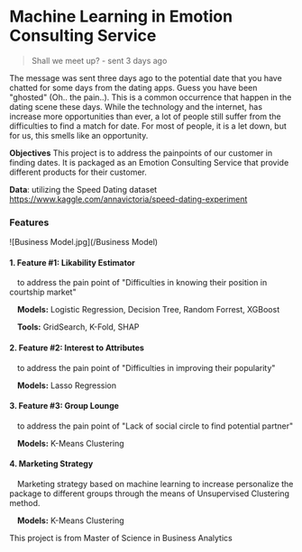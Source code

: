 # Machine Learning in Emotion Consulting Service

> Shall we meet up? - sent 3 days ago 

The message was sent three days ago to the potential date that you have chatted for some days from the dating apps. Guess you have been "ghosted" (Oh.. the pain..). This is a common occurrence that happen in the dating scene these days. While the technology and the internet, has increase more opportunities than ever, a lot of people still suffer from the difficulties to find a match for date. For most of people, it is a let down, but for us, this smells like an opportunity.

**Objectives** This project is to address the painpoints of our customer in finding dates. It is packaged as an Emotion Consulting Service that provide different products for their customer. 

**Data**: utilizing the Speed Dating dataset https://www.kaggle.com/annavictoria/speed-dating-experiment

### Features

![Business Model.jpg](/Business Model)

#### 1. Feature #1: Likability Estimator

&emsp;to address the pain point of "Difficulties in knowing their position in courtship market"

&emsp;**Models:** Logistic Regression, Decision Tree, Random Forrest, XGBoost

&emsp;**Tools:** GridSearch, K-Fold, SHAP

#### 2. Feature #2: Interest to Attributes

&emsp;to address the pain point of "Difficulties in improving their popularity"

&emsp;**Models:** Lasso Regression

#### 3. Feature #3: Group Lounge

&emsp;to address the pain point of "Lack of social circle to find potential partner"

&emsp;**Models:** K-Means Clustering

#### 4. Marketing Strategy

&emsp;Marketing strategy based on machine learning to increase personalize the package to different groups through the means of Unsupervised Clustering method. 

&emsp;**Models:** K-Means Clustering

This project is from Master of Science in Business Analytics
